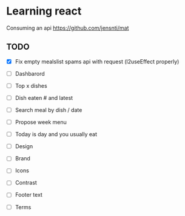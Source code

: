 # Learning react

Consuming an api https://github.com/jensnti/mat

## TODO

- [x] Fix empty mealslist spams api with request (l2useEffect properly)
- [ ] Dashbarord
- [ ] Top x dishes
- [ ] Dish eaten # and latest
- [ ] Search meal by dish / date
- [ ] Propose week menu
- [ ] Today is day and you usually eat

- [ ] Design
- [ ] Brand 
- [ ] Icons
- [ ] Contrast

- [ ] Footer text
- [ ] Terms